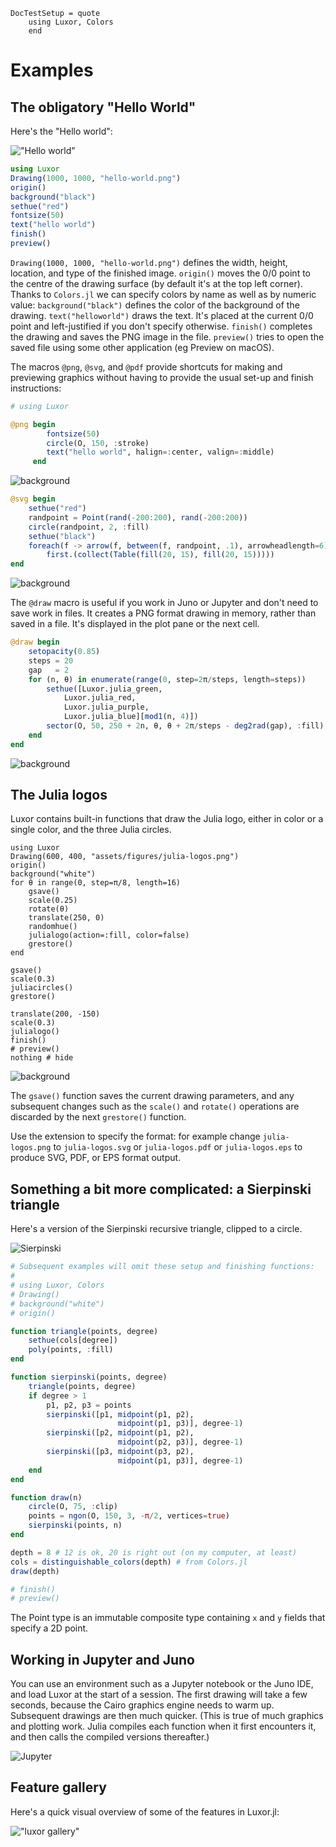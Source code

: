 ```@meta
DocTestSetup = quote
    using Luxor, Colors
    end
```
# Examples

## The obligatory "Hello World"

Here's the "Hello world":

!["Hello world"](assets/figures/hello-world.png)

```julia
using Luxor
Drawing(1000, 1000, "hello-world.png")
origin()
background("black")
sethue("red")
fontsize(50)
text("hello world")
finish()
preview()
```

`Drawing(1000, 1000, "hello-world.png")` defines the width, height, location, and type of the finished image. `origin()` moves the 0/0 point to the centre of the drawing surface (by default it's at the top left corner). Thanks to `Colors.jl` we can specify colors by name as well as by numeric value: `background("black")` defines the color of the background of the drawing. `text("helloworld")` draws the text. It's placed at the current 0/0 point and left-justified if you don't specify otherwise. `finish()` completes the drawing and saves the PNG image in the file. `preview()` tries to open the saved file using some other application (eg Preview on macOS).

The macros `@png`, `@svg`, and `@pdf` provide shortcuts for making and previewing graphics without having to provide the usual set-up and finish instructions:

```julia
# using Luxor

@png begin
        fontsize(50)
        circle(O, 150, :stroke)
        text("hello world", halign=:center, valign=:middle)
     end
```

![background](assets/figures/hello-world-macro.png)

```julia
@svg begin
    sethue("red")
    randpoint = Point(rand(-200:200), rand(-200:200))
    circle(randpoint, 2, :fill)
    sethue("black")
    foreach(f -> arrow(f, between(f, randpoint, .1), arrowheadlength=6),
        first.(collect(Table(fill(20, 15), fill(20, 15)))))
end
```
![background](assets/figures/circle-dots.png)

The `@draw` macro is useful if you work in Juno or Jupyter and don't need to save work in files. It creates a PNG format drawing in memory, rather than saved in a file. It's displayed in the plot pane or the next cell.

```julia
@draw begin
    setopacity(0.85)
    steps = 20
    gap   = 2
    for (n, θ) in enumerate(range(0, step=2π/steps, length=steps))
        sethue([Luxor.julia_green,
            Luxor.julia_red,
            Luxor.julia_purple,
            Luxor.julia_blue][mod1(n, 4)])
        sector(O, 50, 250 + 2n, θ, θ + 2π/steps - deg2rad(gap), :fill)
    end
end
```
![background](assets/figures/drawmacro.png)

## The Julia logos

Luxor contains built-in functions that draw the Julia logo, either in color or a single color, and the three Julia circles.

```@example
using Luxor
Drawing(600, 400, "assets/figures/julia-logos.png")
origin()
background("white")
for θ in range(0, step=π/8, length=16)
    gsave()
    scale(0.25)
    rotate(θ)
    translate(250, 0)
    randomhue()
    julialogo(action=:fill, color=false)
    grestore()
end

gsave()
scale(0.3)
juliacircles()
grestore()

translate(200, -150)
scale(0.3)
julialogo()
finish()
# preview()
nothing # hide
```

![background](assets/figures/julia-logos.png)

The `gsave()` function saves the current drawing parameters, and any subsequent changes such as the `scale()` and `rotate()` operations are discarded by the next `grestore()` function.

Use the extension to specify the format: for example change `julia-logos.png` to `julia-logos.svg` or `julia-logos.pdf` or `julia-logos.eps` to produce SVG, PDF, or EPS format output.

## Something a bit more complicated: a Sierpinski triangle

Here's a version of the Sierpinski recursive triangle, clipped to a circle.

![Sierpinski](assets/figures/sierpinski.png)

```julia
# Subsequent examples will omit these setup and finishing functions:
#
# using Luxor, Colors
# Drawing()
# background("white")
# origin()

function triangle(points, degree)
    sethue(cols[degree])
    poly(points, :fill)
end

function sierpinski(points, degree)
    triangle(points, degree)
    if degree > 1
        p1, p2, p3 = points
        sierpinski([p1, midpoint(p1, p2),
                        midpoint(p1, p3)], degree-1)
        sierpinski([p2, midpoint(p1, p2),
                        midpoint(p2, p3)], degree-1)
        sierpinski([p3, midpoint(p3, p2),
                        midpoint(p1, p3)], degree-1)
    end
end

function draw(n)
    circle(O, 75, :clip)
    points = ngon(O, 150, 3, -π/2, vertices=true)
    sierpinski(points, n)
end

depth = 8 # 12 is ok, 20 is right out (on my computer, at least)
cols = distinguishable_colors(depth) # from Colors.jl
draw(depth)

# finish()
# preview()
```

The Point type is an immutable composite type containing `x` and `y` fields that specify a 2D point.

## Working in Jupyter and Juno

You can use an environment such as a Jupyter notebook or the Juno IDE, and load Luxor at the start of a session. The first drawing will take a few seconds, because the Cairo graphics engine needs to warm up. Subsequent drawings are then much quicker. (This is true of much graphics and plotting work. Julia compiles each function when it first encounters it, and then calls the compiled versions thereafter.)

![Jupyter](assets/figures/jupyter-basic.png)

## Feature gallery

Here's a quick visual overview of some of the features in Luxor.jl:

!["luxor gallery"](assets/figures/luxorgallery.png)
